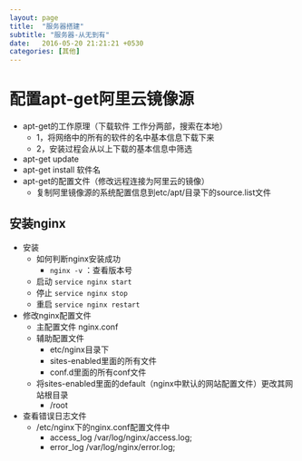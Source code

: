 ```yaml
---
layout: page
title:  "服务器搭建"
subtitle: "服务器-从无到有"
date:   2016-05-20 21:21:21 +0530
categories: [其他]
---
```


# 配置apt-get阿里云镜像源
- apt-get的工作原理（下载软件 工作分两部，搜索在本地）
	- 1，将网络中的所有的软件的名中基本信息下载下来
	- 2，安装过程会从以上下载的基本信息中筛选
- apt-get update
- apt-get install 软件名
- apt-get的配置文件（修改远程连接为阿里云的镜像）
	- 复制阿里镜像源的系统配置信息到etc/apt/目录下的source.list文件

## 安装nginx
- 安装 
	- 如何判断nginx安装成功
		- `nginx -v` ：查看版本号
	- 启动 `service nginx start`
	- 停止 `service nginx stop`
	- 重启 `service nginx restart`
- 修改nginx配置文件
	- 主配置文件 nginx.conf
	- 辅助配置文件
		- etc/nginx目录下
		- sites-enabled里面的所有文件
		- conf.d里面的所有conf文件
	- 将sites-enabled里面的default（nginx中默认的网站配置文件）更改其网站根目录
		- /root
- 查看错误日志文件
	- /etc/nginx下的nginx.conf配置文件中
		- access_log /var/log/nginx/access.log;
		- error_log /var/log/nginx/error.log;

